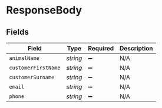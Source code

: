 # ResponseBody


## Fields

| Field               | Type                | Required            | Description         |
| ------------------- | ------------------- | ------------------- | ------------------- |
| `animalName`        | *string*            | :heavy_minus_sign:  | N/A                 |
| `customerFirstName` | *string*            | :heavy_minus_sign:  | N/A                 |
| `customerSurname`   | *string*            | :heavy_minus_sign:  | N/A                 |
| `email`             | *string*            | :heavy_minus_sign:  | N/A                 |
| `phone`             | *string*            | :heavy_minus_sign:  | N/A                 |